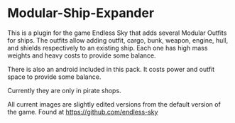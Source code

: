 # Modular-Ship-Expander
This is a plugin for the game Endless Sky that adds several Modular Outfits for ships. The outfits allow adding outfit, cargo, bunk, weapon, engine, hull, and shields respectively to an existing ship. Each one has high mass weights and heavy costs to provide some balance.

There is also an android included in this pack. It costs power and outfit space to provide some balance.

Currently they are only in pirate shops.

All current images are slightly edited versions from the default version of the game. Found at https://github.com/endless-sky
